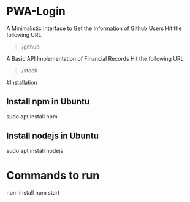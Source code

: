 # PWA-Login
A Minimalistic Interface to Get the Information of Github Users
Hit the following URL
> /github

A Basic API Implementation of Financial Records
Hit the following URL
> /stock

#Installation

## Install npm in Ubuntu
sudo apt install npm

## Install nodejs in Ubuntu
sudo apt install nodejs

# Commands to run 
npm install
npm start



